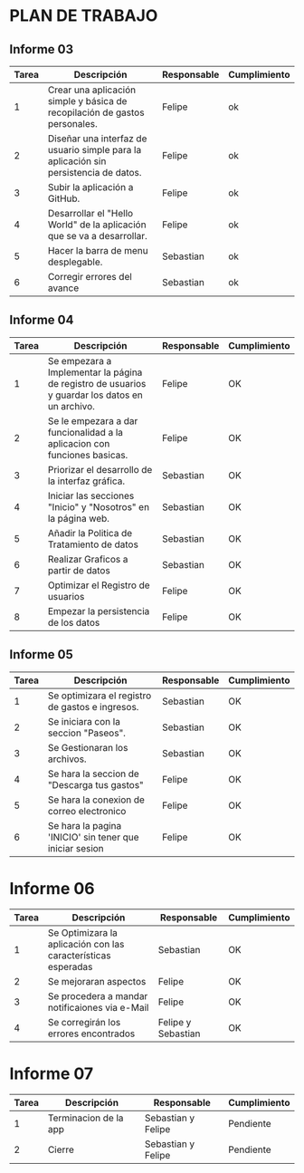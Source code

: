 # PLAN DE TRABAJO

## Informe 03
| Tarea | Descripción | Responsable | Cumplimiento |
|-------|-------------|-------------|--------------|
| 1     | Crear una aplicación simple y básica de recopilación de gastos personales. | Felipe | ok |
| 2     | Diseñar una interfaz de usuario simple para la aplicación sin persistencia de datos. | Felipe | ok |
| 3    | Subir la aplicación a GitHub. | Felipe | ok |
| 4     | Desarrollar el "Hello World" de la aplicación que se va a desarrollar. | Felipe | ok |
| 5     | Hacer la barra de menu desplegable. | Sebastian | ok |
| 6     | Corregir errores del avance | Sebastian | ok |

## Informe 04
|Tarea | Descripción | Responsable | Cumplimiento|
|-------|-------------|-------------|--------------|
| 1     | Se empezara a Implementar la página de registro de usuarios y guardar los datos en un archivo. | Felipe | OK|
| 2     | Se le empezara a dar funcionalidad a la aplicacion con funciones basicas. | Felipe | OK|
| 3     | Priorizar el desarrollo de la interfaz gráfica. | Sebastian | OK|
| 4     | Iniciar las secciones "Inicio" y "Nosotros" en la página web. | Sebastian | OK|
| 5     | Añadir la Politica de Tratamiento de datos | Sebastian | OK|
| 6     | Realizar Graficos a partir de datos | Sebastian | OK|
| 7     | Optimizar el Registro de usuarios  | Felipe | OK|
| 8     | Empezar la persistencia de los datos | Felipe | OK|


## Informe 05
| Tarea | Descripción | Responsable | Cumplimiento |
|-------|-------------|-------------|--------------|
| 1     | Se optimizara el registro de gastos e ingresos. | Sebastian | OK |
| 2     | Se iniciara con la seccion "Paseos". | Sebastian | OK |
| 3    | Se Gestionaran los archivos. | Sebastian | OK |
| 4     | Se hara la seccion de "Descarga tus gastos" | Felipe | OK |
| 5     | Se hara la conexion de correo electronico | Felipe | OK |
| 6     | Se hara la pagina 'INICIO' sin tener que iniciar sesion | Felipe | OK |


# Informe 06
| Tarea | Descripción | Responsable | Cumplimiento |
|-------|-------------|-------------|--------------|
| 1     | Se Optimizara la aplicación con las características esperadas | Sebastian | OK|
| 2     | Se mejoraran aspectos | Felipe | OK |
| 3     | Se procedera a mandar notificaiones via e-Mail | Felipe | OK |
| 4    | Se corregirán los errores encontrados | Felipe y Sebastian | OK |

# Informe 07
| Tarea | Descripción | Responsable | Cumplimiento |
|-------|-------------|-------------|--------------|
| 1     | Terminacion de la app | Sebastian y Felipe | Pendiente |
| 2     | Cierre | Sebastian y Felipe | Pendiente |
